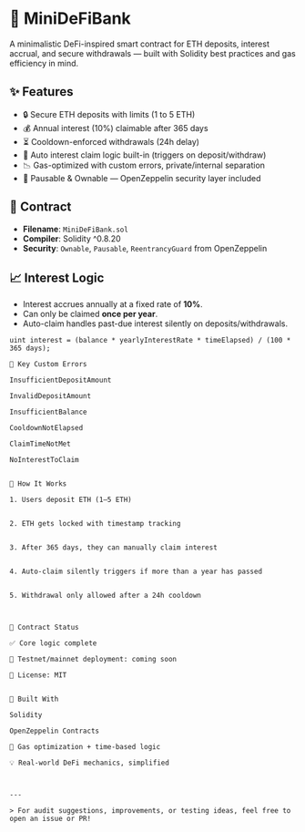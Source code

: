 # 🏦 MiniDeFiBank

A minimalistic DeFi-inspired smart contract for ETH deposits, interest accrual, and secure withdrawals — built with Solidity best practices and gas efficiency in mind.

## ✨ Features

- 🔒 Secure ETH deposits with limits (1 to 5 ETH)
- 💰 Annual interest (10%) claimable after 365 days
- ⏳ Cooldown-enforced withdrawals (24h delay)
- 🧠 Auto interest claim logic built-in (triggers on deposit/withdraw)
- 📉 Gas-optimized with custom errors, private/internal separation
- 🛑 Pausable & Ownable — OpenZeppelin security layer included

## 📂 Contract

- **Filename**: `MiniDeFiBank.sol`
- **Compiler**: Solidity ^0.8.20
- **Security**: `Ownable`, `Pausable`, `ReentrancyGuard` from OpenZeppelin

## 📈 Interest Logic

- Interest accrues annually at a fixed rate of **10%**.
- Can only be claimed **once per year**.
- Auto-claim handles past-due interest silently on deposits/withdrawals.

```solidity
uint interest = (balance * yearlyInterestRate * timeElapsed) / (100 * 365 days);

🔐 Key Custom Errors

InsufficientDepositAmount

InvalidDepositAmount

InsufficientBalance

CooldownNotElapsed

ClaimTimeNotMet

NoInterestToClaim


🚧 How It Works

1. Users deposit ETH (1–5 ETH)


2. ETH gets locked with timestamp tracking


3. After 365 days, they can manually claim interest


4. Auto-claim silently triggers if more than a year has passed


5. Withdrawal only allowed after a 24h cooldown



🧪 Contract Status

✅ Core logic complete

🚀 Testnet/mainnet deployment: coming soon

📄 License: MIT


🧠 Built With

Solidity

OpenZeppelin Contracts

🔬 Gas optimization + time-based logic

💡 Real-world DeFi mechanics, simplified



---

> For audit suggestions, improvements, or testing ideas, feel free to open an issue or PR!
